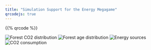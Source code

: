 ```yaml
---
title: "Simulation Support for the Energy Megagame"
qrcodejs: true
---
```


{{% qrcode %}}

<script type="text/javascript"> 
window.PlotlyConfig = {MathJaxConfig: 'local'};
</script>

![Forest CO2 distribution](/images/megagame_simulation/fig_forest_co2_distrib.png)
![Forest age distribution](/images/megagame_simulation/fig_forest_age_distrib.png)
![Energy sources](/images/megagame_simulation/energy_sources.png)
![CO2 consumption](/images/megagame_simulation/co2_consumption.png)
